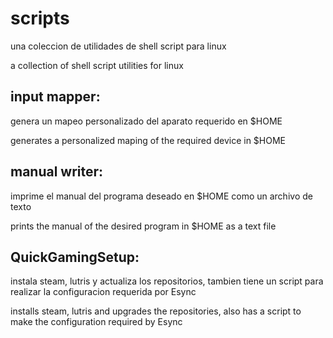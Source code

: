 # scripts
una coleccion de utilidades de shell script para linux

a collection of shell script utilities for linux

input mapper:
-------------
  genera un mapeo personalizado del aparato requerido en $HOME

  generates a personalized maping of the required device in $HOME



manual writer:
-------------
  imprime el manual del programa deseado en $HOME como un archivo de texto

  prints the manual of the desired program in $HOME as a text file



QuickGamingSetup:
----------------
  instala steam, lutris y actualiza los repositorios, tambien tiene un script para realizar la configuracion requerida por Esync

   installs steam, lutris and upgrades the repositories, also has a script to make the configuration required by Esync
